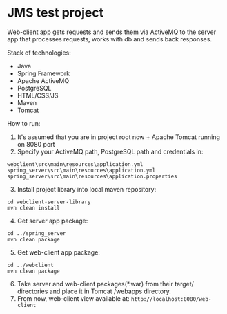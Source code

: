 # JMS test project

Web-client app gets requests and sends them via ActiveMQ to the server app that processes requests, works with db and sends back responses.

Stack of technologies:
* Java
* Spring Framework
* Apache ActiveMQ
* PostgreSQL
* HTML/CSS/JS
* Maven
* Tomcat

How to run:

1. It's assumed that you are in project root now + Apache Tomcat running on 8080 port
2. Specify your ActiveMQ path, PostgreSQL path and credentials in:
```shell
webclient\src\main\resources\application.yml
spring_server\src\main\resources\application.yml
spring_server\src\main\resources\application.properties
```
3. Install project library into local maven repository:
```shell
cd webclient-server-library
mvn clean install
```
4. Get server app package:
```shell
cd ../spring_server
mvn clean package
```
5. Get web-client app package:
```shell
cd ../webclient
mvn clean package
```
6. Take server and web-client packages(*.war) from their target/ directories and place it in Tomcat /webapps directory. 
7. From now, web-client view available at: ```http://localhost:8080/web-client```